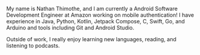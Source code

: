 My name is Nathan Thimothe, and I am currently a Android Software Development Engineer at Amazon working on mobile authentication! I have experience in Java, Python, Kotlin, Jetpack Compose, C, Swift, Go, and Arduino and tools including Git and Android Studio. 

Outside of work, I really enjoy learning new languages, reading, and listening to podcasts. 